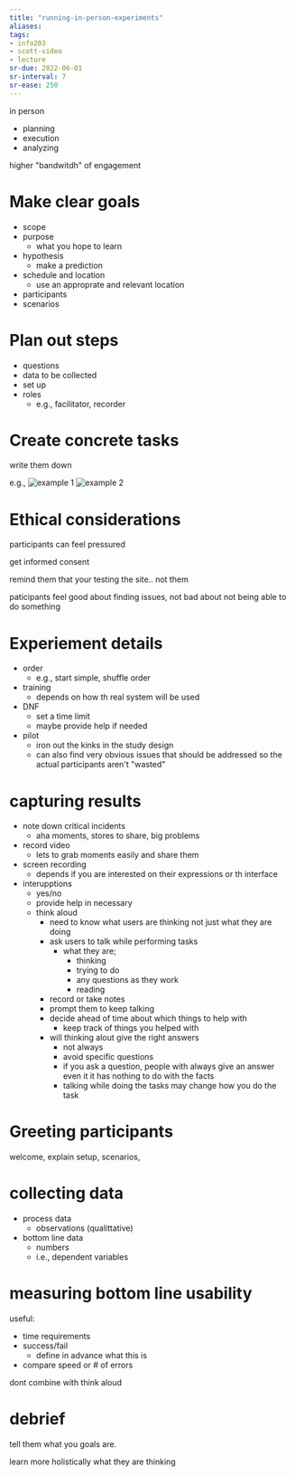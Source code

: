 ```yaml
---
title: "running-in-person-experiments"
aliases: 
tags: 
- info203
- scott-video
- lecture
sr-due: 2022-06-01
sr-interval: 7
sr-ease: 250
---
```


in person
- planning
- execution
- analyzing

higher "bandwitdh" of engagement

# Make clear goals
- scope
- purpose
	- what you hope to learn
- hypothesis
	- make a prediction
- schedule and location
	- use an approprate and relevant location
- participants
- scenarios

# Plan out steps
- questions
- data to be collected
- set up
- roles
	- e.g., facilitator, recorder

# Create concrete tasks
write them down

e.g., ![example 1](https://i.imgur.com/FLApe7z.png) ![example 2](https://i.imgur.com/vsEOKjt.png)

# Ethical considerations
participants can feel pressured

get informed consent

remind them that your testing the site.. not them

paticipants feel good about finding issues, not bad about not being able to do something

# Experiement details
- order
	- e.g., start simple, shuffle order
- training
	- depends on how th real system will be used
- DNF
	- set a time limit
	- maybe provide help if needed
- pilot
	- iron out the kinks in the study design
	- can also find very obvious issues that should be addressed so the actual participants aren't "wasted"

# capturing results
- note down critical incidents
	- aha moments, stores to share, big problems
- record video
	- lets to grab moments easily and share them
- screen recording
	- depends if you are interested on their expressions or th interface
- interupptions
	- yes/no
	- provide help in necessary
	- think aloud
		- need to know what users are thinking not just what they are doing
		- ask users to talk while performing tasks
			- what they are;
				- thinking
				- trying to do
				- any questions as they work
				- reading
		-  record or take notes
		- prompt them to keep talking
		- decide ahead of time about which things to help with
			- keep track of things you  helped with
		- will thinking alout give the right answers
			- not always
			- avoid specific questions
			- if you ask a question, people with always give an answer even it it has nothing to do with the facts
			- talking while doing the tasks may change how you do the task

# Greeting participants
welcome, explain setup, scenarios,

# collecting data
- process data
	- observations (qualittative)
- bottom line data
	- numbers
	- i.e., dependent variables

# measuring bottom line usability
useful:
- time requirements
- success/fail
	- define in advance what this is
- compare speed or # of errors

dont combine with think aloud

# debrief
tell them what you goals are.

learn more holistically what they are thinking



